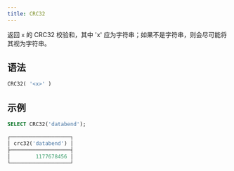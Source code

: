 ```yaml
---
title: CRC32
---
```


返回 `x` 的 CRC32 校验和，其中 'x' 应为字符串；如果不是字符串，则会尽可能将其视为字符串。

## 语法

```sql
CRC32( '<x>' )
```

## 示例

```sql
SELECT CRC32('databend');

┌───────────────────┐
│ crc32('databend') │
├───────────────────┤
│        1177678456 │
└───────────────────┘
```